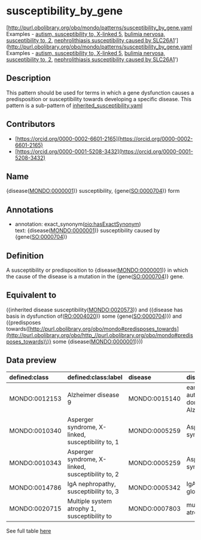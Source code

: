 # susceptibility_by_gene 

[http://purl.obolibrary.org/obo/mondo/patterns/susceptibility_by_gene.yaml
Examples - [autism, susceptibility to, X-linked 5](http://purl.obolibrary.org/obo/MONDO_0010449), [bulimia nervosa, susceptibility to, 2](http://purl.obolibrary.org/obo/MONDO_0012461), [nephrolithiasis susceptibility caused by SLC26A1](http://purl.obolibrary.org/obo/MONDO_0020722)'](http://purl.obolibrary.org/obo/mondo/patterns/susceptibility_by_gene.yaml
Examples - [autism, susceptibility to, X-linked 5](http://purl.obolibrary.org/obo/MONDO_0010449), [bulimia nervosa, susceptibility to, 2](http://purl.obolibrary.org/obo/MONDO_0012461), [nephrolithiasis susceptibility caused by SLC26A1](http://purl.obolibrary.org/obo/MONDO_0020722)')
## Description 

This pattern should be used for terms in which a gene dysfunction causes a predisposition or susceptibility towards developing a specific disease. This pattern is a sub-pattern of [inherited_susceptibility.yaml](https://github.com/monarch-initiative/mondo/blob/master/src/patterns/dosdp-patterns/inherited_susceptibility.yaml)
## Contributors 
* [https://orcid.org/0000-0002-6601-2165](https://orcid.org/0000-0002-6601-2165) 
* [https://orcid.org/0000-0001-5208-3432](https://orcid.org/0000-0001-5208-3432) 
## Name 

{disease\([MONDO:0000001](http://purl.obolibrary.org/obo/MONDO_0000001)\)} susceptibility, {gene\([SO:0000704](http://purl.obolibrary.org/obo/SO_0000704)\)} form

## Annotations 

* annotation: exact_synonym\([oio:hasExactSynonym](http://purl.obolibrary.org/obo/oio_hasExactSynonym)\)  
text: {disease\([MONDO:0000001](http://purl.obolibrary.org/obo/MONDO_0000001)\)} susceptibility caused by {gene\([SO:0000704](http://purl.obolibrary.org/obo/SO_0000704)\)}

## Definition 

A susceptibility or predisposition to {disease\([MONDO:0000001](http://purl.obolibrary.org/obo/MONDO_0000001)\)} in which the cause of the disease is a mutation in the {gene\([SO:0000704](http://purl.obolibrary.org/obo/SO_0000704)\)} gene.

## Equivalent to 

({inherited disease susceptibility\([MONDO:0020573](http://purl.obolibrary.org/obo/MONDO_0020573)\)} and ({disease has basis in dysfunction of\([RO:0004020](http://purl.obolibrary.org/obo/RO_0004020)\)} some {gene\([SO:0000704](http://purl.obolibrary.org/obo/SO_0000704)\)}) and ({predisposes towards\([http://purl.obolibrary.org/obo/mondo#predisposes_towards](http://purl.obolibrary.org/obo/http_//purl.obolibrary.org/obo/mondo#predisposes_towards)\)} some {disease\([MONDO:0000001](http://purl.obolibrary.org/obo/MONDO_0000001)\)}))

## Data preview 
| defined:class                                | defined:class:label                               | disease                                      | disease:label                                    | gene                              | gene:label   |
|:---------------------------------------------|:--------------------------------------------------|:---------------------------------------------|:-------------------------------------------------|:----------------------------------|:-------------|
| MONDO:0012153 | Alzheimer disease 9                               | MONDO:0015140 | early-onset autosomal dominant Alzheimer disease | http://identifiers.org/hgnc/37    | ABCA7        |
| MONDO:0010340 | Asperger syndrome, X-linked, susceptibility to, 1 | MONDO:0005259 | Asperger syndrome                                | http://identifiers.org/hgnc/14289 | NLGN3        |
| MONDO:0010343 | Asperger syndrome, X-linked, susceptibility to, 2 | MONDO:0005259 | Asperger syndrome                                | http://identifiers.org/hgnc/14287 | NLGN4X       |
| MONDO:0014786 | IgA nephropathy, susceptibility to, 3             | MONDO:0005342 | IgA glomerulonephritis                           | http://identifiers.org/hgnc/11270 | SPRY2        |
| MONDO:0020715 | Multiple system atrophy 1, susceptibility to      | MONDO:0007803 | multiple system atrophy                          | http://identifiers.org/hgnc/25223 | COQ2         |

See full table [here](https://github.com/monarch-initiative/mondo/blob/master/src/patterns/data/matches/susceptibility_by_gene.tsv) 
